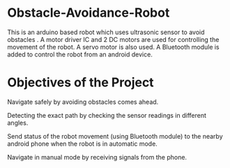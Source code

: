 # Obstacle-Avoidance-Robot

This is an arduino based robot which uses ultrasonic sensor to avoid obstacles . A motor driver IC and 2 DC motors are used for controlling the movement of the robot. A servo motor is also used. A Bluetooth module is added to control the robot from an android device.

# Objectives of the Project
Navigate safely by avoiding obstacles comes ahead.

Detecting the exact path by checking the sensor readings in different angles.

Send status of the robot movement (using Bluetooth module) to the nearby android phone when the robot is in automatic mode.

Navigate in manual mode by receiving signals from the phone.
